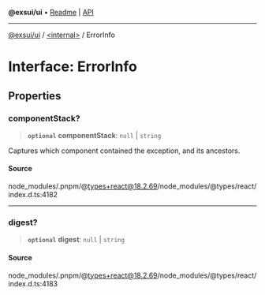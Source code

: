 **@exsui/ui** • [Readme](../../README.md) \| [API](../../globals.md)

***

[@exsui/ui](../../README.md) / [\<internal\>](../README.md) / ErrorInfo

# Interface: ErrorInfo

## Properties

### componentStack?

> **`optional`** **componentStack**: `null` \| `string`

Captures which component contained the exception, and its ancestors.

#### Source

node\_modules/.pnpm/@types+react@18.2.69/node\_modules/@types/react/index.d.ts:4182

***

### digest?

> **`optional`** **digest**: `null` \| `string`

#### Source

node\_modules/.pnpm/@types+react@18.2.69/node\_modules/@types/react/index.d.ts:4183
